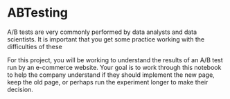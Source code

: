# ABTesting

A/B tests are very commonly performed by data analysts and data scientists. It is important that you get some practice working with the difficulties of these

For this project, you will be working to understand the results of an A/B test run by an e-commerce website. Your goal is to work through this notebook to help the company understand if they should implement the new page, keep the old page, or perhaps run the experiment longer to make their decision.
